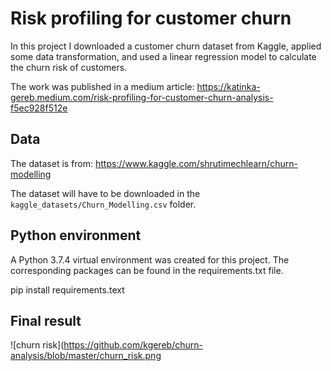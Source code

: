 # Risk profiling for customer churn

In this project I downloaded a customer churn dataset from Kaggle, applied some data transformation, and used a linear regression model to calculate the churn risk of customers.

The work was published in a medium article: https://katinka-gereb.medium.com/risk-profiling-for-customer-churn-analysis-f5ec928f512e

## Data

The dataset is from: https://www.kaggle.com/shrutimechlearn/churn-modelling

The dataset will have to be downloaded in the `kaggle_datasets/Churn_Modelling.csv` folder. 

## Python environment

A Python 3.7.4 virtual environment was created for this project. The corresponding packages can be found in the requirements.txt file.

pip install requirements.text

## Final result

![churn risk](https://github.com/kgereb/churn-analysis/blob/master/churn_risk.png



